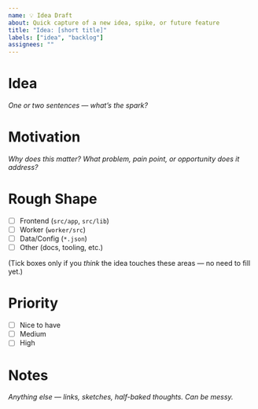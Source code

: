 ```yaml
---
name: 💡 Idea Draft
about: Quick capture of a new idea, spike, or future feature
title: "Idea: [short title]"
labels: ["idea", "backlog"]
assignees: ""
---
```


# Idea
_One or two sentences — what’s the spark?_

# Motivation
_Why does this matter? What problem, pain point, or opportunity does it address?_

# Rough Shape
- [ ] Frontend (`src/app`, `src/lib`)
- [ ] Worker (`worker/src`)
- [ ] Data/Config (`*.json`)
- [ ] Other (docs, tooling, etc.)

(Tick boxes only if you *think* the idea touches these areas — no need to fill yet.)

# Priority
- [ ] Nice to have  
- [ ] Medium  
- [ ] High  

# Notes
_Anything else — links, sketches, half-baked thoughts. Can be messy._
